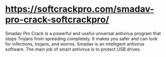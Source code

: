 # https://softcrackpro.com/smadav-pro-crack-softcrackpro/
Smadav Pro Crack  Is a powerful and useful universal antivirus program that stops Trojans from spreading completely. It makes you safer and can look for infections, trojans, and worms. Smadav is an intelligent antivirus software. The main job of smart antivirus is to protect USB drives.
